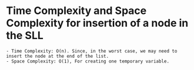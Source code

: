 # Time Complexity and Space Complexity for insertion of a node in the SLL 
    - Time Complexity: O(n). Since, in the worst case, we may need to insert the node at the end of the list.
    - Space Complexity: O(1), For creating one temporary variable.
